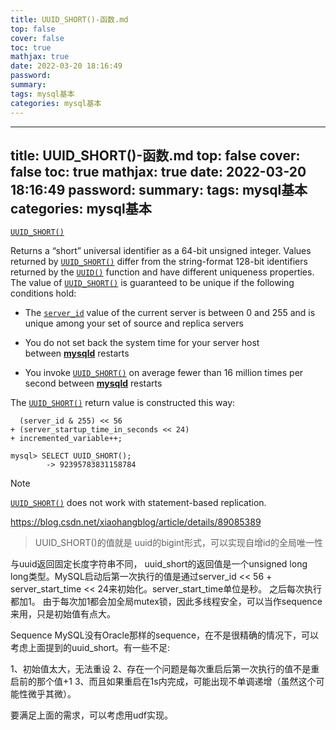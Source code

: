 ```yaml
---
title: UUID_SHORT()-函数.md
top: false
cover: false
toc: true
mathjax: true
date: 2022-03-20 18:16:49
password:
summary:
tags: mysql基本
categories: mysql基本
---
```

---
title: UUID_SHORT()-函数.md
top: false
cover: false
toc: true
mathjax: true
date: 2022-03-20 18:16:49
password:
summary:
tags: mysql基本
categories: mysql基本
---
[`UUID_SHORT()`](https://dev.mysql.com/doc/refman/8.0/en/miscellaneous-functions.html#function_uuid-short)

Returns a “short” universal identifier as a 64-bit unsigned integer. Values returned by [`UUID_SHORT()`](https://dev.mysql.com/doc/refman/8.0/en/miscellaneous-functions.html#function_uuid-short) differ from the string-format 128-bit identifiers returned by the [`UUID()`](https://dev.mysql.com/doc/refman/8.0/en/miscellaneous-functions.html#function_uuid) function and have different uniqueness properties. The value of [`UUID_SHORT()`](https://dev.mysql.com/doc/refman/8.0/en/miscellaneous-functions.html#function_uuid-short) is guaranteed to be unique if the following conditions hold:

*   The [`server_id`](https://dev.mysql.com/doc/refman/8.0/en/replication-options.html#sysvar_server_id) value of the current server is between 0 and 255 and is unique among your set of source and replica servers

*   You do not set back the system time for your server host between [**mysqld**](https://dev.mysql.com/doc/refman/8.0/en/mysqld.html "4.3.1 mysqld — The MySQL Server") restarts

*   You invoke [`UUID_SHORT()`](https://dev.mysql.com/doc/refman/8.0/en/miscellaneous-functions.html#function_uuid-short) on average fewer than 16 million times per second between [**mysqld**](https://dev.mysql.com/doc/refman/8.0/en/mysqld.html "4.3.1 mysqld — The MySQL Server") restarts

The [`UUID_SHORT()`](https://dev.mysql.com/doc/refman/8.0/en/miscellaneous-functions.html#function_uuid-short) return value is constructed this way:

```
  (server_id & 255) << 56
+ (server_startup_time_in_seconds << 24)
+ incremented_variable++;
```

```
mysql> SELECT UUID_SHORT();
        -> 92395783831158784
```

Note

[`UUID_SHORT()`](https://dev.mysql.com/doc/refman/8.0/en/miscellaneous-functions.html#function_uuid-short) does not work with statement-based replication.



https://blog.csdn.net/xiaohangblog/article/details/89085389



>UUID_SHORT()的值就是 uuid的bigint形式，可以实现自增id的全局唯一性








与uuid返回固定长度字符串不同， uuid_short的返回值是一个unsigned long long类型。MySQL启动后第一次执行的值是通过server_id << 56 + server_start_time << 24来初始化。server_start_time单位是秒。 之后每次执行都加1。
由于每次加1都会加全局mutex锁，因此多线程安全，可以当作sequence来用，只是初始值有点大。


Sequence
 MySQL没有Oracle那样的sequence，在不是很精确的情况下，可以考虑上面提到的uuid_short。有一些不足:

1、初始值太大，无法重设
2、存在一个问题是每次重启后第一次执行的值不是重启前的那个值+1
3、而且如果重启在1s内完成，可能出现不单调递增（虽然这个可能性微乎其微）。

要满足上面的需求，可以考虑用udf实现。
